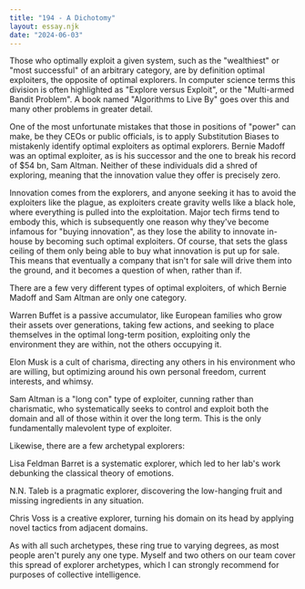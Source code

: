 ```yaml
---
title: "194 - A Dichotomy"
layout: essay.njk
date: "2024-06-03"
---
```


Those who optimally exploit a given system, such as the "wealthiest" or "most successful" of an arbitrary category, are by definition optimal exploiters, the opposite of optimal explorers. In computer science terms this division is often highlighted as "Explore versus Exploit", or the "Multi-armed Bandit Problem". A book named "Algorithms to Live By" goes over this and many other problems in greater detail.

One of the most unfortunate mistakes that those in positions of "power" can make, be they CEOs or public officials, is to apply Substitution Biases to mistakenly identify optimal exploiters as optimal explorers. Bernie Madoff was an optimal exploiter, as is his successor and the one to break his record of $54 bn, Sam Altman. Neither of these individuals did a shred of exploring, meaning that the innovation value they offer is precisely zero.

Innovation comes from the explorers, and anyone seeking it has to avoid the exploiters like the plague, as exploiters create gravity wells like a black hole, where everything is pulled into the exploitation. Major tech firms tend to embody this, which is subsequently one reason why they've become infamous for "buying innovation", as they lose the ability to innovate in-house by becoming such optimal exploiters. Of course, that sets the glass ceiling of them only being able to buy what innovation is put up for sale. This means that eventually a company that isn't for sale will drive them into the ground, and it becomes a question of when, rather than if.

There are a few very different types of optimal exploiters, of which Bernie Madoff and Sam Altman are only one category.

Warren Buffet is a passive accumulator, like European families who grow their assets over generations, taking few actions, and seeking to place themselves in the optimal long-term position, exploiting only the environment they are within, not the others occupying it.

Elon Musk is a cult of charisma, directing any others in his environment who are willing, but optimizing around his own personal freedom, current interests, and whimsy.

Sam Altman is a "long con" type of exploiter, cunning rather than charismatic, who systematically seeks to control and exploit both the domain and all of those within it over the long term. This is the only fundamentally malevolent type of exploiter.

Likewise, there are a few archetypal explorers:

Lisa Feldman Barret is a systematic explorer, which led to her lab's work debunking the classical theory of emotions.

N.N. Taleb is a pragmatic explorer, discovering the low-hanging fruit and missing ingredients in any situation.

Chris Voss is a creative explorer, turning his domain on its head by applying novel tactics from adjacent domains.

As with all such archetypes, these ring true to varying degrees, as most people aren't purely any one type. Myself and two others on our team cover this spread of explorer archetypes, which I can strongly recommend for purposes of collective intelligence.
